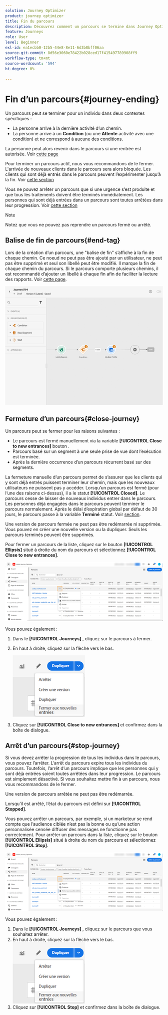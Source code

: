 ```yaml
---
solution: Journey Optimizer
product: journey optimizer
title: Fin du parcours
description: Découvrez comment un parcours se termine dans Journey Optimizer
feature: Journeys
role: User
level: Beginner
exl-id: ea1ecbb0-12b5-44e8-8e11-6d3b8bff06aa
source-git-commit: 8d56e3060e78422b028ced17f415497789908ff9
workflow-type: tm+mt
source-wordcount: '594'
ht-degree: 0%

---
```


# Fin d’un parcours{#journey-ending}

Un parcours peut se terminer pour un individu dans deux contextes spécifiques :

* La personne arrive à la dernière activité d’un chemin.
* La personne arrive à un **Condition** (ou une **Attente** activité avec une condition) et ne correspond à aucune des conditions.

La personne peut alors revenir dans le parcours si une rentrée est autorisée. Voir [cette page](../building-journeys/journey-gs.md#change-properties)

Pour terminer un parcours actif, nous vous recommandons de le fermer. L&#39;arrivée de nouveaux clients dans le parcours sera alors bloquée. Les clients qui sont déjà entrés dans le parcours peuvent l’expérimenter jusqu’à la fin. Voir [cette section](../building-journeys/journey.md#close-journey)

Vous ne pouvez arrêter un parcours que si une urgence s’est produite et que tous les traitements doivent être terminés immédiatement. Les personnes qui sont déjà entrées dans un parcours sont toutes arrêtées dans leur progression. Voir [cette section](../building-journeys/journey.md#stop-journey)

>[!NOTE]
>
>Notez que vous ne pouvez pas reprendre un parcours fermé ou arrêté.

## Balise de fin de parcours{#end-tag}

Lors de la création d’un parcours, une &quot;balise de fin&quot; s’affiche à la fin de chaque chemin. Ce noeud ne peut pas être ajouté par un utilisateur, ne peut pas être supprimé et seul son libellé peut être modifié. Il marque la fin de chaque chemin du parcours. Si le parcours comporte plusieurs chemins, il est recommandé d’ajouter un libellé à chaque fin afin de faciliter la lecture des rapports. Voir [cette page](../reports/live-report.md).

![](assets/journey-end.png)

<!--

### End activity{#journey-end-activity}

The **[!UICONTROL End]** activity allows you to mark the end of each path of the journey. It is not mandatory but recommended for visual clarity. See [this page](../building-journeys/end-activity.md)

![](assets/journey54.png)

-->

## Fermeture d’un parcours{#close-journey}

Un parcours peut se fermer pour les raisons suivantes :

* Le parcours est fermé manuellement via la variable **[!UICONTROL Close to new entrances]** bouton .
* Parcours basé sur un segment à une seule prise de vue dont l’exécution est terminée.
* Après la dernière occurrence d’un parcours récurrent basé sur des segments.

La fermeture manuelle d’un parcours permet de s’assurer que les clients qui y sont déjà entrés puissent terminer leur chemin, mais que les nouveaux utilisateurs ne puissent pas y accéder. Lorsqu’un parcours est fermé (pour l’une des raisons ci-dessus), il a le statut **[!UICONTROL Closed]**. Le parcours cesse de laisser de nouveaux individus entrer dans le parcours. Les personnes déjà engagées dans le parcours peuvent terminer le parcours normalement. Après le délai d’expiration global par défaut de 30 jours, le parcours passe à la variable **Terminé** statut. Voir [section](../building-journeys/journey-gs.md#global_timeout).

Une version de parcours fermée ne peut pas être redémarrée ni supprimée. Vous pouvez en créer une nouvelle version ou la dupliquer. Seuls les parcours terminés peuvent être supprimés.

Pour fermer un parcours de la liste, cliquez sur le bouton **[!UICONTROL Ellipsis]** situé à droite du nom du parcours et sélectionnez **[!UICONTROL Close to new entrances]**.

![](assets/journey-finish-quick-action.png)

Vous pouvez également :

1. Dans le **[!UICONTROL Journeys]** , cliquez sur le parcours à fermer.
1. En haut à droite, cliquez sur la flèche vers le bas.

   ![](assets/finish_drop_down_list.png)

1. Cliquez sur **[!UICONTROL Close to new entrances]** et confirmez dans la boîte de dialogue.

## Arrêt d’un parcours{#stop-journey}

Si vous devez arrêter la progression de tous les individus dans le parcours, vous pouvez l’arrêter. L’arrêt du parcours expire tous les individus du parcours. Toutefois, l’arrêt d’un parcours implique que les personnes qui y sont déjà entrées soient toutes arrêtées dans leur progression. Le parcours est simplement désactivé. Si vous souhaitez mettre fin à un parcours, nous vous recommandons de le fermer.

Une version de parcours arrêtée ne peut pas être redémarrée.

Lorsqu’il est arrêté, l’état du parcours est défini sur **[!UICONTROL Stopped]**.

Vous pouvez arrêter un parcours, par exemple, si un marketeur se rend compte que l’audience ciblée n’est pas la bonne ou qu’une action personnalisée censée diffuser des messages ne fonctionne pas correctement. Pour arrêter un parcours dans la liste, cliquez sur le bouton **[!UICONTROL Ellipsis]** situé à droite du nom du parcours et sélectionnez **[!UICONTROL Stop]**.

![](assets/journey-finish-quick-action.png)

Vous pouvez également :

1. Dans le **[!UICONTROL Journeys]** , cliquez sur le parcours que vous souhaitez arrêter.
1. En haut à droite, cliquez sur la flèche vers le bas.
   ![](assets/finish_drop_down_list.png)
1. Cliquez sur **[!UICONTROL Stop]** et confirmez dans la boîte de dialogue.
